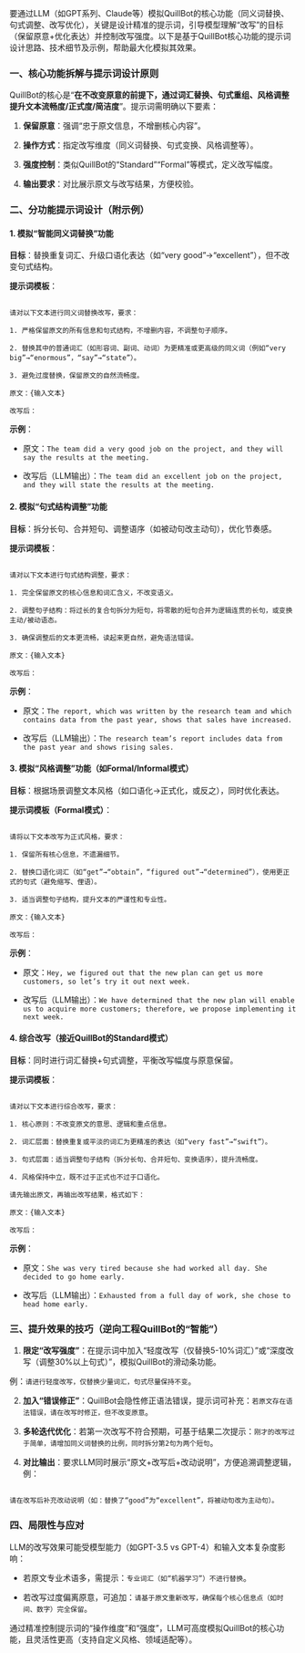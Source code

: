 要通过LLM（如GPT系列、Claude等）模拟QuillBot的核心功能（同义词替换、句式调整、改写优化），关键是设计精准的提示词，引导模型理解“改写”的目标（保留原意+优化表达）并控制改写强度。以下是基于QuillBot核心功能的提示词设计思路、技术细节及示例，帮助最大化模拟其效果。

### 一、核心功能拆解与提示词设计原则

QuillBot的核心是“**在不改变原意的前提下，通过词汇替换、句式重组、风格调整提升文本流畅度/正式度/简洁度**”。提示词需明确以下要素：

1. **保留原意**：强调“忠于原文信息，不增删核心内容”。

2. **操作方式**：指定改写维度（同义词替换、句式变换、风格调整等）。

3. **强度控制**：类似QuillBot的“Standard”“Formal”等模式，定义改写幅度。

4. **输出要求**：对比展示原文与改写结果，方便校验。

### 二、分功能提示词设计（附示例）

#### 1. 模拟“智能同义词替换”功能

**目标**：替换重复词汇、升级口语化表达（如“very good”→“excellent”），但不改变句式结构。

**提示词模板**：

```

请对以下文本进行同义词替换改写，要求：

1. 严格保留原文的所有信息和句式结构，不增删内容，不调整句子顺序。

2. 替换其中的普通词汇（如形容词、副词、动词）为更精准或更高级的同义词（例如“very big”→“enormous”，“say”→“state”）。

3. 避免过度替换，保留原文的自然流畅度。

原文：{输入文本}

改写后：

```

**示例**：

- 原文：`The team did a very good job on the project, and they will say the results at the meeting.`

- 改写后（LLM输出）：`The team did an excellent job on the project, and they will state the results at the meeting.`

#### 2. 模拟“句式结构调整”功能

**目标**：拆分长句、合并短句、调整语序（如被动句改主动句），优化节奏感。

**提示词模板**：

```

请对以下文本进行句式结构调整，要求：

1. 完全保留原文的核心信息和词汇含义，不改变语义。

2. 调整句子结构：将过长的复合句拆分为短句，将零散的短句合并为逻辑连贯的长句，或变换主动/被动语态。

3. 确保调整后的文本更流畅，读起来更自然，避免语法错误。

原文：{输入文本}

改写后：

```

**示例**：

- 原文：`The report, which was written by the research team and which contains data from the past year, shows that sales have increased.`

- 改写后（LLM输出）：`The research team’s report includes data from the past year and shows rising sales.`

#### 3. 模拟“风格调整”功能（如Formal/Informal模式）

**目标**：根据场景调整文本风格（如口语化→正式化，或反之），同时优化表达。

**提示词模板（Formal模式）**：

```

请将以下文本改写为正式风格，要求：

1. 保留所有核心信息，不遗漏细节。

2. 替换口语化词汇（如“get”→“obtain”，“figured out”→“determined”），使用更正式的句式（避免缩写、俚语）。

3. 适当调整句子结构，提升文本的严谨性和专业性。

原文：{输入文本}

改写后：

```

**示例**：

- 原文：`Hey, we figured out that the new plan can get us more customers, so let’s try it out next week.`

- 改写后（LLM输出）：`We have determined that the new plan will enable us to acquire more customers; therefore, we propose implementing it next week.`

#### 4. 综合改写（接近QuillBot的Standard模式）

**目标**：同时进行词汇替换+句式调整，平衡改写幅度与原意保留。

**提示词模板**：

```

请对以下文本进行综合改写，要求：

1. 核心原则：不改变原文的意思、逻辑和重点信息。

2. 词汇层面：替换重复或平淡的词汇为更精准的表达（如“very fast”→“swift”）。

3. 句式层面：适当调整句子结构（拆分长句、合并短句、变换语序），提升流畅度。

4. 风格保持中立，既不过于正式也不过于口语化。

请先输出原文，再输出改写结果，格式如下：

原文：{输入文本}

改写后：

```

**示例**：

- 原文：`She was very tired because she had worked all day. She decided to go home early.`

- 改写后（LLM输出）：`Exhausted from a full day of work, she chose to head home early.`

### 三、提升效果的技巧（逆向工程QuillBot的“智能”）

1. **限定“改写强度”**：在提示词中加入“轻度改写（仅替换5-10%词汇）”或“深度改写（调整30%以上句式）”，模拟QuillBot的滑动条功能。

例：`请进行轻度改写，仅替换少量词汇，句式尽量保持不变`。

2. **加入“错误修正”**：QuillBot会隐性修正语法错误，提示词可补充：`若原文存在语法错误，请在改写时修正，但不改变原意`。

3. **多轮迭代优化**：若第一次改写不符合预期，可基于结果二次提示：`刚才的改写过于简单，请增加同义词替换的比例，同时拆分第2句为两个短句`。

4. **对比输出**：要求LLM同时展示“原文+改写后+改动说明”，方便追溯调整逻辑，例：

```

请在改写后补充改动说明（如：替换了“good”为“excellent”，将被动句改为主动句）。

```

### 四、局限性与应对

LLM的改写效果可能受模型能力（如GPT-3.5 vs GPT-4）和输入文本复杂度影响：

- 若原文专业术语多，需提示：`专业词汇（如“机器学习”）不进行替换`。

- 若改写过度偏离原意，可追加：`请基于原文重新改写，确保每个核心信息点（如时间、数字）完全保留`。

通过精准控制提示词的“操作维度”和“强度”，LLM可高度模拟QuillBot的核心功能，且灵活性更高（支持自定义风格、领域适配等）。